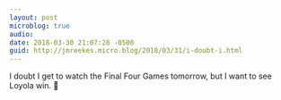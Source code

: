 ```yaml
---
layout: post
microblog: true
audio: 
date: 2018-03-30 21:07:28 -0500
guid: http://jmreekes.micro.blog/2018/03/31/i-doubt-i.html
---
```

I doubt I get to watch the Final Four Games tomorrow, but I want to see Loyola win. 🏀

